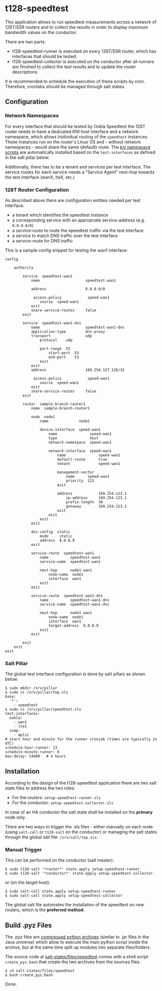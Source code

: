 # t128-speedtest

This application allows to run speedtest measurements across a network of 128T/SSR routers and to collect the results in order to display maximum bandwidth values on the conductor.

There are two parts:

* t128-speedtest-runner is executed on every 128T/SSR router, which has interfaces that should be tested.
* t128-speedtest-collector is executed on the conductor after all runners are finished to collect the test results and to update the router descriptions.

It is recommended to schedule the execution of these scripts by cron. Therefore, crontabs should be managed through salt states.

## Configuration
### Network Namespaces
For every interface that should be tested by Ookla Speedtest the 128T router needs to have a dedicated KNI host interface and a network namespace, which allows inidividual routing of the `speedtest` instances. These instances run on the router's Linux OS and - without network namespaces - would share the same (default) route. The [kni namespace scripts](https://docs.128technology.com/docs/plugin_kni_namespace_scripts) are automatically installed based on the `test-interfaces` as defined in the salt pillar below. 

Additionally, there has to be a tenant and services per test interface. The service routes for each service needs a "Service Agent" next-hop towards the test interface (wanX, lteX, etc.)

### 128T Router Configuration
As described above there are configuration entities needed per test interface:

* a tenant which identifies the speedtest instance
* a corresponding service with an appropriate service-address (e.g. `0.0.0.0/0`)
* a service-route to route the speedtest traffic via the test interface
* a service to match DNS traffic over the test interface
* a service-route for DNS traffic

This is a sample config snippet for testing the wan1 interface:

```
config

    authority
	
        service  speedtest-wan1
            name                     speedtest-wan1

            address                  0.0.0.0/0
 
             access-policy            speed-wan1
                source  speed-wan1
            exit
            share-service-routes     false
        exit
        
        service  speedtest-wan1-dns
            name                     speedtest-wan1-dns
            application-type         dns-proxy
            transport                udp
                protocol    udp

                port-range  53
                    start-port  53
                    end-port    53
                exit
            exit
            address                  169.254.127.126/32
 
             access-policy            speed-wan1
                source  speed-wan1
            exit
            share-service-routes     false
        exit

        router  sample-branch-router1
            name  sample-branch-router1

            node  node1
                name              node1

                device-interface  speed-wan1
                    name               speed-wan1
                    type               host
                    network-namespace  speed-wan1

                    network-interface  speed-wan1
                        name               speed-wan1
                        default-route      true
                        tenant             speed-wan1

                        management-vector
                            name      speed-wan1
                            priority  123
                        exit

                        address            169.254.123.1
                            ip-address     169.254.123.1
                            prefix-length  30
                            gateway        169.254.123.2
                        exit
                    exit
                exit
            exit
            
            dns-config  static
                mode     static
                address  8.8.8.8
            exit

            service-route  speedtest-wan1
                name          speedtest-wan1
                service-name  speedtest-wan1

                next-hop      node1 wan1
                    node-name  node1
                    interface  wan1
                exit
            exit
            
            service-route  speedtest-wan1-dns
                name          speedtest-wan1-dns
                service-name  speedtest-wan1-dns

                next-hop      node1 wan1
                    node-name  node1
                    interface  wan1
                    target-address  8.8.8.8
                exit
            exit
            
        exit
    exit
exit
```

### Salt Pillar
The global test interface configuration is done by salt pillars as shown below:

```
$ sudo mkdir /srv/pillar
$ sudo vi /srv/pillar/top.sls
base:
  '*':
    - speedtest
$ sudo vi /srv/pillar/speedtest.sls
test-interfaces:
  ookla:
    - wan1
    - lte1
  snmp:
    - mpls1
# start hour and minute for the runner cronjob (times are typically in UTC)
schedule-hour-runner: 23
schedule-minute-runner: 0
max-delay: 14400   # 4 hours
```

## Installation

According to the design of the t128-speedtest application there are two salt state files to address the two roles:

* For the routers: `setup-speedtest-runner.sls`
* For the conductor: `setup-speedtest-collector.sls`

In case of an HA conductor the salt state shall be installed on the **primary** node only.

There are two ways to trigger the .sls files - either manually on each node (using `salt-call` or `t128-salt` on the conductor) or managing the salt states through the global salt file: `/srv/salt/top.sls`:

### Manual Trigger
This can be performed on the conductor (salt master):

```
$ sudo t128-salt '*router*' state.apply setup-speedtest-runner
$ sudo t128-salt '*conductor*' state.apply setup-speedtest-collector
```
or (on the target host):

```
$ sudo salt-call state.apply setup-speedtest-runner
$ sudo salt-call state.apply setup-speedtest-collector
```

The global salt file automates the installation of the speedtest on new routers, which is the **preferred method**.

## Build .pyz Files
The .pyz files are [compressed python archives](https://docs.python.org/3/library/zipapp.html) (similar to .jar files in the Java universe) which allow to execute the main python script inside the archive, but at the same time split up modules into separate files/folders.

The source code at [salt-states/files/speedtest](https://github.com/128technology/salt-states/blob/master/files/speedtest) comes with a shell script `create_pyz.bash` that create the two archives from the sources files.

```
$ cd salt-states/files/speedtest
$ bash create_pyz.bash
```

Done.
